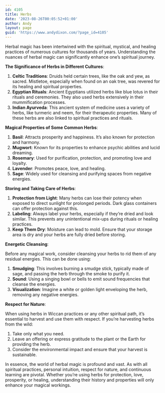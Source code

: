 ```yaml
---
id: 4105
title: Herbs
date: '2023-08-26T00:05:52+01:00'
author: Andy
layout: page
guid: 'https://www.andydixon.com/?page_id=4105'
---
```


Herbal magic has been intertwined with the spiritual, mystical, and healing practices of numerous cultures for thousands of years. Understanding the nuances of herbal magic can significantly enhance one’s spiritual journey.

**The Significance of Herbs in Different Cultures**:

1. **Celtic Traditions**: Druids held certain trees, like the oak and yew, as sacred. Mistletoe, especially when found on an oak tree, was revered for its healing and spiritual properties.
2. **Egyptian Rituals**: Ancient Egyptians utilized herbs like blue lotus in their rituals and ceremonies. They also used herbs extensively in their mummification processes.
3. **Indian Ayurveda**: This ancient system of medicine uses a variety of herbs, like turmeric and neem, for their therapeutic properties. Many of these herbs are also linked to spiritual practices and rituals.

**Magical Properties of Some Common Herbs**:

1. **Basil**: Attracts prosperity and happiness. It’s also known for protection and harmony.
2. **Mugwort**: Known for its properties to enhance psychic abilities and lucid dreaming.
3. **Rosemary**: Used for purification, protection, and promoting love and loyalty.
4. **Lavender**: Promotes peace, love, and healing.
5. **Sage**: Widely used for cleansing and purifying spaces from negative energies.

**Storing and Taking Care of Herbs**:

1. **Protection from Light**: Many herbs can lose their potency when exposed to direct sunlight for prolonged periods. Dark glass containers can offer protection against this.
2. **Labeling**: Always label your herbs, especially if they’re dried and look similar. This prevents any unintentional mix-ups during rituals or healing practices.
3. **Keep Them Dry**: Moisture can lead to mold. Ensure that your storage area is dry and your herbs are fully dried before storing.

**Energetic Cleansing**:

Before any magical work, consider cleansing your herbs to rid them of any residual energies. This can be done using:

1. **Smudging**: This involves burning a smudge stick, typically made of sage, and passing the herb through the smoke to purify it.
2. **Sound**: Using a singing bowl or bells to emit sound frequencies that cleanse the energies.
3. **Visualization**: Imagine a white or golden light enveloping the herb, removing any negative energies.

**Respect for Nature**:

When using herbs in Wiccan practices or any other spiritual path, it’s essential to harvest and use them with respect. If you’re harvesting herbs from the wild:

1. Take only what you need.
2. Leave an offering or express gratitude to the plant or the Earth for providing the herb.
3. Consider the environmental impact and ensure that your harvest is sustainable.

In essence, the world of herbal magic is profound and vast. As with all spiritual practices, personal intuition, respect for nature, and continuous learning are pivotal. Whether you’re using herbs for protection, love, prosperity, or healing, understanding their history and properties will only enhance your magical workings.